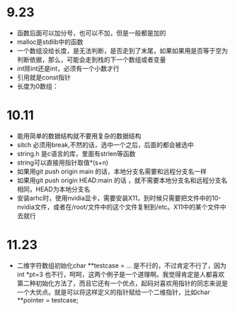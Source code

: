 # 9.23
- 函数后面可以加分号，也可以不加，但是一般都是加的
- malloc是stdlib中的函数
- 一个数组没给长度，是无法判断，是否走到了末尾，如果如果用是否等于空为判断依据，那么，可能会走到栈的下一个数组或者变量
- int除int还是int，必须有一个小数才行
- 引用就是const指针
- 长度为0数组：
# 10.11
- 能用简单的数据结构就不要用复杂的数据结构
- sitch 必须用break,不然的话，选中一个之后，后面的都会被选中
- string.h 是c语言的库，里面有strlen等函数
- string可以直接用指针取值*(s+n)
- 如果用git push origin main 的话，本地分支名需要和远程分支名一样
- 如果用git push origin HEAD:main 的话 ，就不需要本地分支名和远程分支名相同，HEAD为本地分支名
- 安装arhc时，使用nvidia显卡，需要安装X11，到时候只需要把文件中的10-nvidia文件，或者在/root/文件中的这个文件复制到/etc。X11中的某个文件中去就行
# 11.23
- 二维字符数组初始化char **testcase = ... 是不行的，不过肯定不行了，因为int *pt=3 也不行，呵呵，这两个例子是一个道理啊。我觉得肯定是人都喜欢第二种初始化方法了，而且它还有一个优点，起码对喜欢用指针的同志来说是一个大优点。就是可以将这样定义的指针赋给一个二维指针，比如char **pointer = testcase; 
